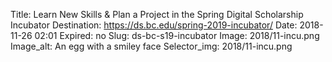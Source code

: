 Title: Learn New Skills & Plan a Project in the Spring Digital Scholarship Incubator
Destination: https://ds.bc.edu/spring-2019-incubator/
Date: 2018-11-26 02:01
Expired: no
Slug: ds-bc-s19-incubator 
Image: 2018/11-incu.png
Image_alt: An egg with a smiley face
Selector_img: 2018/11-incu.png